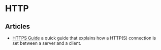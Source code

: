 # HTTP

## Articles

- [HTTPS Guide](https://devonperoutky.super.site/blog-posts/mediocre-engineers-guide-to-https)
a quick guide that explains how a HTTP(S) connection is set between a server
and a client.
